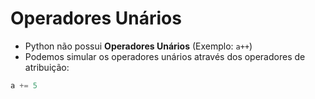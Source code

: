 # Operadores Unários

- Python não possui **Operadores Unários** (Exemplo: ``a++``)
- Podemos simular os operadores unários através dos operadores de atribuição:

````python
a += 5
````